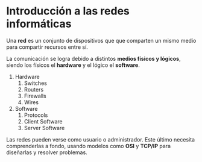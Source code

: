 # Introducción a las redes informáticas

Una **red** es un conjunto de dispositivos que que comparten un mismo medio para compartir recursos entre sí.

La comunicación se logra debido a distintos **medios físicos y lógicos**, siendo los físicos el **hardware** y el lógico el **software**.

1. Hardware
	1. Switches
	2. Routers
	3. Firewalls
	4. Wires
2. Software
	1. Protocols
	2. Client Software
	3. Server Software

Las redes pueden verse como usuario o administrador. Este último necesita comprenderlas a fondo, usando modelos como **OSI** y **TCP/IP** para diseñarlas y resolver problemas.